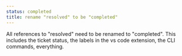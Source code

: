 ```yaml
---
status: completed
title: rename "resolved" to be "completed"
---
```


All references to "resolved" need to be renamed to "completed". This includes the ticket status, the labels in the vs code extension, the CLI commands, everything.
